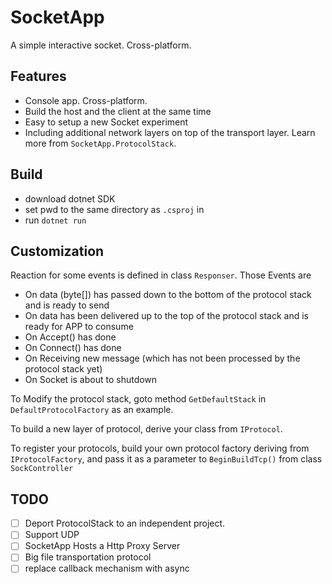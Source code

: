 # SocketApp

A simple interactive socket. Cross-platform.

## Features

- Console app. Cross-platform.
- Build the host and the client at the same time
- Easy to setup a new Socket experiment
- Including additional network layers on top of the transport layer. Learn more from `SocketApp.ProtocolStack`.

## Build

- download dotnet SDK
- set pwd to the same directory as `.csproj` in
- run `dotnet run`

## Customization

Reaction for some events is defined in class `Responser`. Those Events are

- On data (byte[]) has passed down to the bottom of the protocol stack and is ready to send
- On data has been delivered up to the top of the protocol stack and is ready for APP to consume
- On Accept() has done
- On Connect() has done
- On Receiving new message (which has not been processed by the protocol stack yet)
- On Socket is about to shutdown

To Modify the protocol stack, goto method `GetDefaultStack` in `DefaultProtocolFactory` as an example.

To build a new layer of protocol, derive your class from `IProtocol`.

To register your protocols, build your own protocol factory deriving from `IProtocolFactory`, and pass it as a parameter to `BeginBuildTcp()` from class `SockController`

## TODO

- [ ] Deport ProtocolStack to an independent project.
- [ ] Support UDP
- [ ] SocketApp Hosts a Http Proxy Server
- [ ] Big file transportation protocol
- [ ] replace callback mechanism with async
